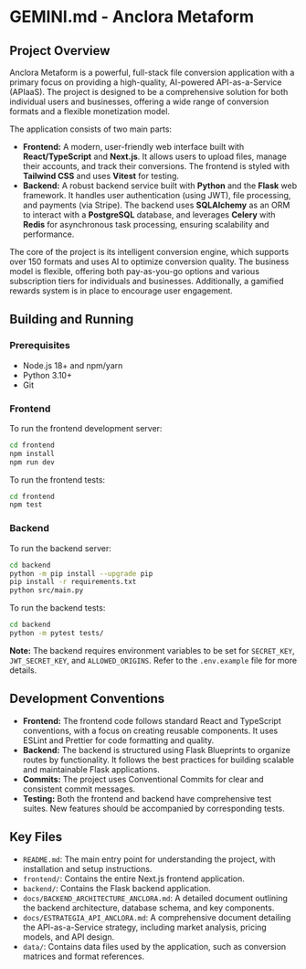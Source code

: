 # GEMINI.md - Anclora Metaform

## Project Overview

Anclora Metaform is a powerful, full-stack file conversion application with a primary focus on providing a high-quality, AI-powered API-as-a-Service (APIaaS). The project is designed to be a comprehensive solution for both individual users and businesses, offering a wide range of conversion formats and a flexible monetization model.

The application consists of two main parts:

*   **Frontend:** A modern, user-friendly web interface built with **React/TypeScript** and **Next.js**. It allows users to upload files, manage their accounts, and track their conversions. The frontend is styled with **Tailwind CSS** and uses **Vitest** for testing.
*   **Backend:** A robust backend service built with **Python** and the **Flask** web framework. It handles user authentication (using JWT), file processing, and payments (via Stripe). The backend uses **SQLAlchemy** as an ORM to interact with a **PostgreSQL** database, and leverages **Celery** with **Redis** for asynchronous task processing, ensuring scalability and performance.

The core of the project is its intelligent conversion engine, which supports over 150 formats and uses AI to optimize conversion quality. The business model is flexible, offering both pay-as-you-go options and various subscription tiers for individuals and businesses. Additionally, a gamified rewards system is in place to encourage user engagement.

## Building and Running

### Prerequisites

*   Node.js 18+ and npm/yarn
*   Python 3.10+
*   Git

### Frontend

To run the frontend development server:

```bash
cd frontend
npm install
npm run dev
```

To run the frontend tests:

```bash
cd frontend
npm test
```

### Backend

To run the backend server:

```bash
cd backend
python -m pip install --upgrade pip
pip install -r requirements.txt
python src/main.py
```

To run the backend tests:

```bash
cd backend
python -m pytest tests/
```

**Note:** The backend requires environment variables to be set for `SECRET_KEY`, `JWT_SECRET_KEY`, and `ALLOWED_ORIGINS`. Refer to the `.env.example` file for more details.

## Development Conventions

*   **Frontend:** The frontend code follows standard React and TypeScript conventions, with a focus on creating reusable components. It uses ESLint and Prettier for code formatting and quality.
*   **Backend:** The backend is structured using Flask Blueprints to organize routes by functionality. It follows the best practices for building scalable and maintainable Flask applications.
*   **Commits:** The project uses Conventional Commits for clear and consistent commit messages.
*   **Testing:** Both the frontend and backend have comprehensive test suites. New features should be accompanied by corresponding tests.

## Key Files

*   `README.md`: The main entry point for understanding the project, with installation and setup instructions.
*   `frontend/`: Contains the entire Next.js frontend application.
*   `backend/`: Contains the Flask backend application.
*   `docs/BACKEND_ARCHITECTURE_ANCLORA.md`: A detailed document outlining the backend architecture, database schema, and key components.
*   `docs/ESTRATEGIA_API_ANCLORA.md`: A comprehensive document detailing the API-as-a-Service strategy, including market analysis, pricing models, and API design.
*   `data/`: Contains data files used by the application, such as conversion matrices and format references.
